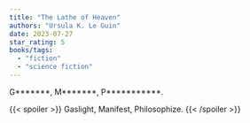 ```yaml
---
title: "The Lathe of Heaven"
authors: "Ursula K. Le Guin"
date: 2023-07-27
star_rating: 5
books/tags:
  - "fiction"
  - "science fiction"
---
```


G\*\*\*\*\*\*\*, M\*\*\*\*\*\*\*, P\*\*\*\*\*\*\*\*\*\*\*.

<!--more-->

{{< spoiler >}} Gaslight, Manifest, Philosophize. {{< /spoiler >}}
